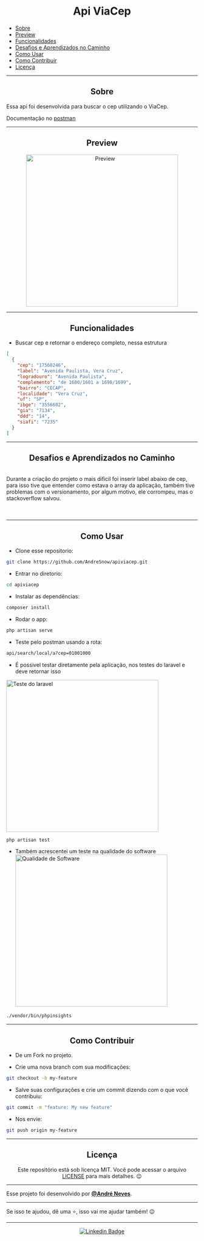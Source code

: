 <h1 align="center">Api ViaCep</h1>

   <p>
   
   - [Sobre](#sobre)
   - [Preview](#preview)
   - [Funcionalidades](#Funcionalidades)
   - [Desafios e Aprendizados no Caminho](#desafios-e-aprendizados-no-caminho)
   - [Como Usar](#como-usar)
   - [Como Contribuir](#como-contribuir)
   - [Licença](#licença)

   </p>

---

<h2 align="center">Sobre</h2>

Essa api foi desenvolvida para buscar o cep utilizando o ViaCep.

Documentação no [postman](https://documenter.getpostman.com/view/14026033/Uz5ArJQf)

<a href=""></a>

</p>

---

<h2 align="center">Preview</h2>

   <p align="center">
      <img src="https://i.ibb.co/kXrTPRs/Screenshot-from-2022-05-26-10-07-24.png" width="400" alt="Preview">
   </p>

---

<h2 align="center">Funcionalidades</h2>
   
- Buscar cep e retornar o endereço completo, nessa estrutura
```json
[
  {
    "cep": "17560246",
    "label": "Avenida Paulista, Vera Cruz",
    "logradouro": "Avenida Paulista",
    "complemento": "de 1600/1601 a 1698/1699",
    "bairro": "CECAP",
    "localidade": "Vera Cruz",
    "uf": "SP",
    "ibge": "3556602",
    "gia": "7134",
    "ddd": "14",
    "siafi": "7235"
  }
]
````

---

<h2 align="center">Desafios e Aprendizados no Caminho</h2>

   <p>
    <br>
    <a>Durante a criação do projeto o mais dificil foi inserir label abaixo de cep, para isso tive que entender como estava o array da aplicação, também tive problemas com o versionamento, por algum motivo, ele corrompeu, mas o stackoverflow salvou.</a><br>
    <br>
    <br>
   </p>

---

<h2 align="center">Como Usar</h2>

-   Clone esse repositorio:

```sh
git clone https://github.com/AndreSnow/apiviacep.git
```

-   Entrar no diretorio:

```sh
cd apiviacep
```

-   Instalar as dependências:

```sh
composer install
```

-   Rodar o app:

```sh
php artisan serve
```

-   Teste pelo postman usando a rota:

```sh
api/search/local/a?cep=01001000
```
- É possivel testar diretamente pela aplicação, nos testes do laravel e deve retornar isso
<img src="https://i.ibb.co/3sc1NWS/Screenshot-from-2022-05-25-23-48-33.png" width="400" alt="Teste do laravel">

~~~sh
php artisan test
~~~

- Também acrescentei um teste na qualidade do software\
<img src="https://i.ibb.co/tpQRZ3W/Screenshot-from-2022-05-25-23-47-59.png"
 width="400" alt="Qualidade de Software">
~~~sh
./vendor/bin/phpinsights
~~~







---

<h2 align="center">Como Contribuir</h2>

-   De um Fork no projeto.

-   Crie uma nova branch com sua modificações:

```sh
git checkout -b my-feature
```

-   Salve suas configurações e crie um commit dizendo com o que você contribuiu:

```sh
git commit -m "feature: My new feature"
```

-   Nos envie:

```sh
git push origin my-feature
```

---

<h2 align="center">Licença</h2>

<p align="center">
   Este repositório está sob licença MIT. Você pode acessar o arquivo <a href="https://github.com/AndreSnow/apiviacep/blob/develop/LICENSE">LICENSE</a> para mais detalhes. 😉
</p>

---

Esse projeto foi desenvolvido por **[@André Neves](https://www.linkedin.com/in/andré-n-922181a6/)**.

---

Se isso te ajudou, dê uma ⭐, isso vai me ajudar também!
😉

---

   <div align="center">

[![Linkedin Badge](https://img.shields.io/badge/-Andre%20Neves-292929?style=flat-square&logo=Linkedin&logoColor=white&link=https://www.linkedin.com/in/andr%C3%A9-n-922181a6/)](https://www.linkedin.com/in/andré-n-922181a6/)

   </div>
